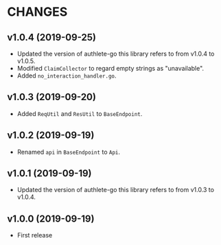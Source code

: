 CHANGES
=======

v1.0.4 (2019-09-25)
-------------------

- Updated the version of authlete-go this library refers to from v1.0.4 to v1.0.5.
- Modified `ClaimCollector` to regard empty strings as "unavailable".
- Added `no_interaction_handler.go`.

v1.0.3 (2019-09-20)
-------------------

- Added `ReqUtil` and `ResUtil` to `BaseEndpoint`.

v1.0.2 (2019-09-19)
-------------------

- Renamed `api` in `BaseEndpoint` to `Api`.

v1.0.1 (2019-09-19)
-------------------

- Updated the version of authlete-go this library refers to from v1.0.3 to v1.0.4.

v1.0.0 (2019-09-19)
-------------------

- First release
